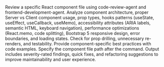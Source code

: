 Review a specific React component file using code-review-agent and frontend-development-agent. Analyze component architecture, proper Server vs Client component usage, prop types, hooks patterns (useState, useEffect, useCallback, useMemo), accessibility attributes (ARIA labels, semantic HTML, keyboard navigation), performance optimizations (React.memo, code splitting), Bootstrap 5 responsive design, error boundaries, and loading states. Check for prop drilling, unnecessary re-renders, and testability. Provide component-specific best practices with code examples. Specify the component file path after the command. Output includes severity-rated findings, quick fixes, and refactoring suggestions to improve maintainability and user experience.
